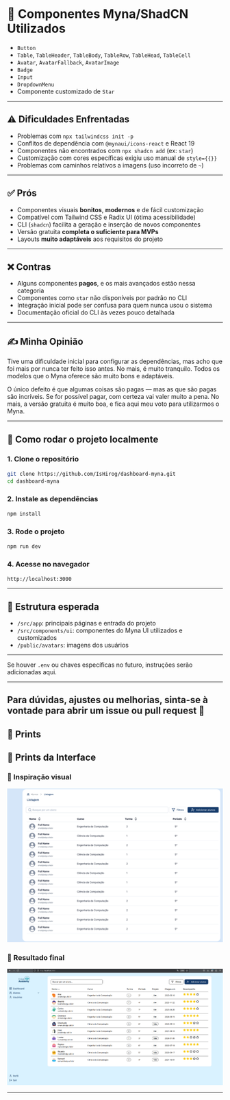# 🧩 Componentes Myna/ShadCN Utilizados

- `Button`
- `Table`, `TableHeader`, `TableBody`, `TableRow`, `TableHead`, `TableCell`
- `Avatar`, `AvatarFallback`, `AvatarImage`
- `Badge`
- `Input`
- `DropdownMenu`
- Componente customizado de `Star`

---

## ⚠️ Dificuldades Enfrentadas

- Problemas com `npx tailwindcss init -p`
- Conflitos de dependência com `@mynaui/icons-react` e React 19
- Componentes não encontrados com `npx shadcn add` (ex: `star`)
- Customização com cores específicas exigiu uso manual de `style={{}}`
- Problemas com caminhos relativos a imagens (uso incorreto de `~`)

---

## ✅ Prós

- Componentes visuais **bonitos**, **modernos** e de fácil customização
- Compatível com Tailwind CSS e Radix UI (ótima acessibilidade)
- CLI (`shadcn`) facilita a geração e inserção de novos componentes
- Versão gratuita **completa o suficiente para MVPs**
- Layouts **muito adaptáveis** aos requisitos do projeto

---

## ❌ Contras

- Alguns componentes **pagos**, e os mais avançados estão nessa categoria
- Componentes como `star` não disponíveis por padrão no CLI
- Integração inicial pode ser confusa para quem nunca usou o sistema
- Documentação oficial do CLI às vezes pouco detalhada

---

## ✍️ Minha Opinião

Tive uma dificuldade inicial para configurar as dependências, mas acho que foi mais por nunca ter feito isso antes. No mais, é muito tranquilo. Todos os modelos que o Myna oferece são muito bons e adaptáveis.

O único defeito é que algumas coisas são pagas — mas as que são pagas são incríveis. Se for possível pagar, com certeza vai valer muito a pena. No mais, a versão gratuita é muito boa, e fica aqui meu voto para utilizarmos o Myna.

---

## 🚀 Como rodar o projeto localmente

### 1. Clone o repositório
```bash
git clone https://github.com/IsHirog/dashboard-myna.git
cd dashboard-myna
```

### 2. Instale as dependências
```bash
npm install
```

### 3. Rode o projeto
```bash
npm run dev
```

### 4. Acesse no navegador
```
http://localhost:3000
```

---

## 📁 Estrutura esperada

- `/src/app`: principais páginas e entrada do projeto
- `/src/components/ui`: componentes do Myna UI utilizados e customizados
- `/public/avatars`: imagens dos usuários

---

Se houver `.env` ou chaves específicas no futuro, instruções serão adicionadas aqui.

---

Para dúvidas, ajustes ou melhorias, sinta-se à vontade para abrir um issue ou pull request 🚀
---

## 📸 Prints

## 📸 Prints da Interface

### 🎯 Inspiração visual

![Inspiração visual](assets/inspiracao.png)

### 🧪 Resultado final

![Resultado atual do projeto](assets/interface-final.png)

---

